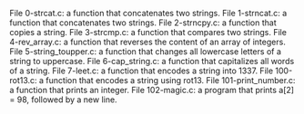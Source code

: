 File 0-strcat.c: a function that concatenates two strings.
File 1-strncat.c: a function that concatenates two strings.
File 2-strncpy.c: a function that copies a string.
File 3-strcmp.c:  a function that compares two strings.
File 4-rev_array.c:  a function that reverses the content of an array of integers.
File 5-string_toupper.c: a function that changes all lowercase letters of a string to uppercase.
File 6-cap_string.c: a function that capitalizes all words of a string.
File 7-leet.c: a function that encodes a string into 1337.
File 100-rot13.c: a function that encodes a string using rot13.
File 101-print_number.c: a function that prints an integer.
File 102-magic.c: a program that prints a[2] = 98, followed by a new line.
